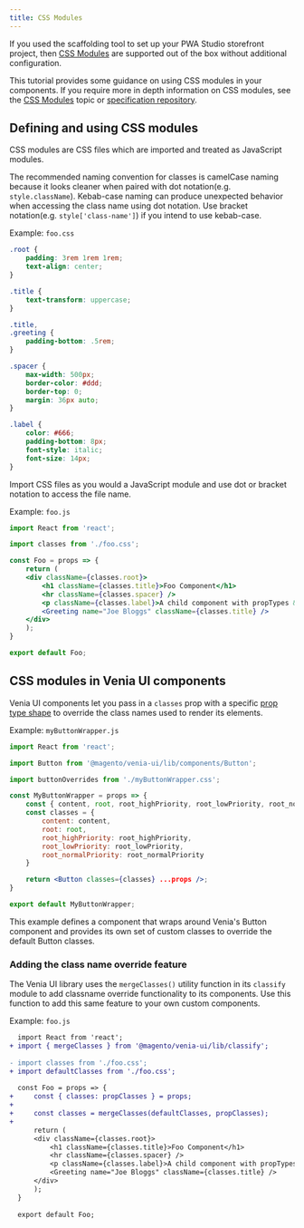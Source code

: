 ```yaml
---
title: CSS Modules
---
```


If you used the scaffolding tool to set up your PWA Studio storefront project, then [CSS Modules][] are supported out of the box without additional configuration.

This tutorial provides some guidance on using CSS modules in your components.
If you require more in depth information on CSS modules, see the [CSS Modules][] topic or [specification repository][].

## Defining and using CSS modules

CSS modules are CSS files which are imported and treated as JavaScript modules.

The recommended naming convention for classes is camelCase naming because it looks cleaner when paired with dot notation(e.g. `style.className`).
Kebab-case naming can produce unexpected behavior when accessing the class name using dot notation.
Use bracket notation(e.g. `style['class-name']`) if you intend to use kebab-case.

Example: `foo.css`

```css
.root {
    padding: 3rem 1rem 1rem;
    text-align: center;
}

.title {
    text-transform: uppercase;
}

.title,
.greeting {
    padding-bottom: .5rem;
}

.spacer {
    max-width: 500px;
    border-color: #ddd;
    border-top: 0;
    margin: 36px auto;
}

.label {
    color: #666;
    padding-bottom: 8px;
    font-style: italic;
    font-size: 14px;
}
```

Import CSS files as you would a JavaScript module and use dot or bracket notation to access the file name.

Example: `foo.js`

```jsx
import React from 'react';

import classes from './foo.css';

const Foo = props => {
    return (
    <div className={classes.root}>
        <h1 className={classes.title}>Foo Component</h1>
        <hr className={classes.spacer} />
        <p className={classes.label}>A child component with propTypes &amp; CSS Modules:</p>
        <Greeting name="Joe Bloggs" className={classes.title} />
    </div>
    );
}

export default Foo;
```

## CSS modules in Venia UI components

Venia UI components let you pass in a `classes` prop with a specific [prop type shape][] to override the class names used to render its elements.

Example: `myButtonWrapper.js`

```jsx
import React from 'react';

import Button from '@magento/venia-ui/lib/components/Button';

import buttonOverrides from './myButtonWrapper.css';

const MyButtonWrapper = props => {
    const { content, root, root_highPriority, root_lowPriority, root_normalPriority } from buttonOverrides;
    const classes = {
        content: content,
        root: root,
        root_highPriority: root_highPriority,
        root_lowPriority: root_lowPriority,
        root_normalPriority: root_normalPriority
    }

    return <Button classes={classes} ...props />;
}

export default MyButtonWrapper;
```

This example defines a component that wraps around Venia's Button component and provides its own set of custom classes to override the default Button classes.

### Adding the class name override feature

The Venia UI library uses the `mergeClasses()` utility function in its `classify` module to add classname override functionality to its components.
Use this function to add this same feature to your own custom components.

Example: `foo.js`

```diff
  import React from 'react';
+ import { mergeClasses } from '@magento/venia-ui/lib/classify';
  
- import classes from './foo.css';
+ import defaultClasses from './foo.css';
  
  const Foo = props => {
+     const { classes: propClasses } = props;
+
+     const classes = mergeClasses(defaultClasses, propClasses);
+
      return (
      <div className={classes.root}>
          <h1 className={classes.title}>Foo Component</h1>
          <hr className={classes.spacer} />
          <p className={classes.label}>A child component with propTypes &amp; CSS Modules:</p>
          <Greeting name="Joe Bloggs" className={classes.title} />
      </div>
      );
  }
  
  export default Foo;
```

[css modules]: <{%link technologies/basic-concepts/css-modules/index.md %}>
[specification repository]: https://github.com/css-modules/css-modules
[prop type shape]: https://reactjs.org/docs/typechecking-with-proptypes.html
